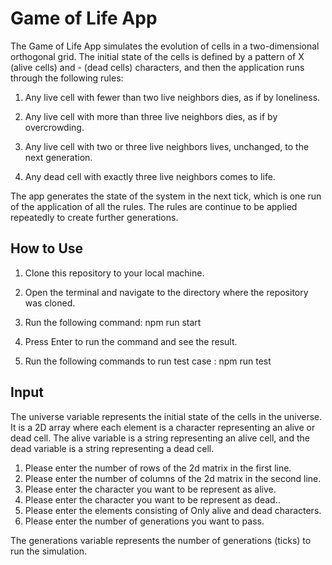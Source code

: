 
# Game of Life App

The Game of Life App simulates the evolution of cells in a two-dimensional orthogonal grid. The initial state of the cells is defined by a pattern of X (alive cells) and - (dead cells) characters, and then the application runs through the following rules:

1. Any live cell with fewer than two live neighbors dies, as if by loneliness.

2. Any live cell with more than three live neighbors dies, as if by overcrowding.

3. Any live cell with two or three live neighbors lives, unchanged, to the next generation.

4. Any dead cell with exactly three live neighbors comes to life.

The app generates the state of the system in the next tick, which is one run of the application of all the rules. The rules are continue to be applied repeatedly to create further generations.


## How to Use
1. Clone this repository to your local machine.

2. Open the terminal and navigate to the directory where the repository was cloned.

3. Run the following command: npm run start

4. Press Enter to run the command and see the result.

5. Run the following commands to run test case : npm run test


## Input
The universe variable represents the initial state of the cells in the universe. It is a 2D array where each element is a character representing an alive or dead cell. The alive variable is a string representing an alive cell, and the dead variable is a string representing a dead cell.

1. Please enter the number of rows of the 2d matrix in the first line.
2. Please enter the number of columns of the 2d matrix in the second line.
3. Please enter the character you want to be represent as alive.
4. Please enter the character you want to be represent as dead..
5. Please enter the elements consisting of Only alive and dead characters.
6. Please enter the number of generations you want to pass.

The generations variable represents the number of generations (ticks) to run the simulation.